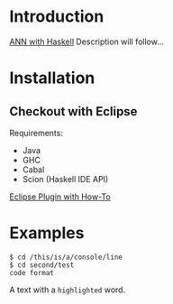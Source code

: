 Introduction
============

[ANN with Haskell][home]
Description will follow...

  [home]: http://github.com/timaschew/Artificial-Neural-Network-with-Haskell

Installation
============

Checkout with Eclipse
---------------------
Requirements:

* Java
* GHC
* Cabal
* Scion (Haskell IDE API)

[Eclipse Plugin with How-To][eclipse]

[eclipse]: http://eclipsefp.sourceforge.net/

Examples
========
	$ cd /this/is/a/console/line
    $ cd second/test
	code format 

A text with a `highlighted` word. 
